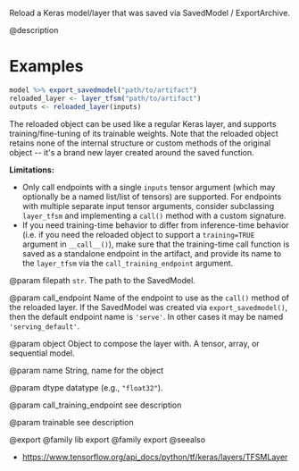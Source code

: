 Reload a Keras model/layer that was saved via SavedModel / ExportArchive.

@description

# Examples

```r
model %>% export_savedmodel("path/to/artifact")
reloaded_layer <- layer_tfsm("path/to/artifact")
outputs <- reloaded_layer(inputs)
```

The reloaded object can be used like a regular Keras layer, and supports
training/fine-tuning of its trainable weights. Note that the reloaded
object retains none of the internal structure or custom methods of the
original object -- it's a brand new layer created around the saved
function.

**Limitations:**

* Only call endpoints with a single `inputs` tensor argument
(which may optionally be a named list/list of tensors) are supported.
For endpoints with multiple separate input tensor arguments, consider
subclassing `layer_tfsm` and implementing a `call()` method with a
custom signature.
* If you need training-time behavior to differ from inference-time behavior
(i.e. if you need the reloaded object to support a `training=TRUE` argument
in `__call__()`), make sure that the training-time call function is
saved as a standalone endpoint in the artifact, and provide its name
to the `layer_tfsm` via the `call_training_endpoint` argument.

@param filepath
`str`. The path to the SavedModel.

@param call_endpoint
Name of the endpoint to use as the `call()` method
of the reloaded layer. If the SavedModel was created
via `export_savedmodel()`,
then the default endpoint name is `'serve'`. In other cases
it may be named `'serving_default'`.

@param object
Object to compose the layer with. A tensor, array, or sequential model.

@param name
String, name for the object

@param dtype
datatype (e.g., `"float32"`).

@param call_training_endpoint
see description

@param trainable
see description

@export
@family lib export
@family export
@seealso
+ <https://www.tensorflow.org/api_docs/python/tf/keras/layers/TFSMLayer>

